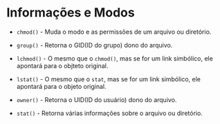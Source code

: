 # Informações e Modos
  
- `chmod()` - Muda o modo e as permissões de um arquivo ou diretório.
  
- `group()` - Retorna o GID(ID do grupo) dono do arquivo.
  
- `lchmod()` - O mesmo que o `chmod()`, mas se for um link simbólico, ele apontará para o objteto original.
  
- `lstat()` - O mesmo que o `stat`, mas se for um link simbólico, ele apontará para o objeto original.
  
- `owner()` - Retorna o UID(ID do usuário) dono do arquivo.

- `stat()` - Retorna várias informações sobre o arquivo ou diretório.
  